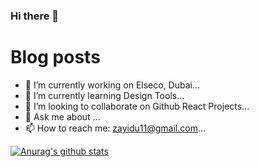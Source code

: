 ### Hi there 👋

# Blog posts

<!-- BLOG-POST-LIST:START -->
<!-- BLOG-POST-LIST:END -->

<!-- **zayidu/zayidu** is a ✨ _special_ ✨ repository because its `README.md` (this file) appears on your GitHub profile.

Here are some ideas to get you started: -->

- 🔭 I’m currently working on Elseco, Dubai...
- 🌱 I’m currently learning Design Tools...
- 👯 I’m looking to collaborate on Github React Projects...
- 💬 Ask me about ...
- 📫 How to reach me: zayidu11@gmail.com...

[![Anurag's github stats](https://github-readme-stats.vercel.app/api?username=zayidu)](https://github.com/zayidu/github-readme-stats)
